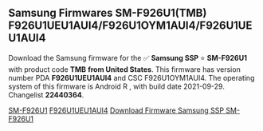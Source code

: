 <h2>Samsung Firmwares SM-F926U1(TMB) F926U1UEU1AUI4/F926U1OYM1AUI4/F926U1UEU1AUI4</h2>
Download the Samsung firmware for the ✅ <strong>Samsung SSP </strong> ⭐ <strong>SM-F926U1</strong> with product code <strong>TMB</strong> <strong> from United States</strong>. This firmware has version number PDA <strong>F926U1UEU1AUI4</strong> and CSC F926U1OYM1AUI4. The operating system of this firmware is Android R , with build date 2021-09-29. Changelist <strong>22440364</strong>.


[SM-F926U1](https://samfirm.shop/samsung/model/SM-F926U1)
[F926U1UEU1AUI4](https://samfirm.shop/samsung/pda/F926U1UEU1AUI4)
[Download Firmware Samsung SSP SM-F926U1](https://samfirm.shop/samsung/firmware/461041)
